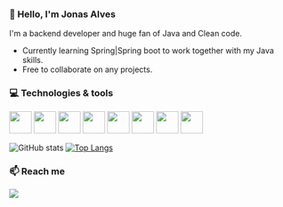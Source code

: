 

### 🐢 Hello, I'm Jonas Alves
I'm a backend developer and huge fan of Java and Clean code.
- Currently learning Spring|Spring boot to work together with my Java skills.
- Free to collaborate on any projects. 

### 💻 Technologies & tools

<img src="https://cdn.jsdelivr.net/gh/devicons/devicon/icons/java/java-original-wordmark.svg" width="40" height="40"/> <img src="https://cdn.jsdelivr.net/gh/devicons/devicon/icons/spring/spring-original-wordmark.svg" width="40" height="40"/> <img src="https://cdn.jsdelivr.net/gh/devicons/devicon/icons/mysql/mysql-original-wordmark.svg" width="40" height="40"/>  <img src="https://cdn.jsdelivr.net/gh/devicons/devicon/icons/mongodb/mongodb-plain-wordmark.svg" width="40" height="40"/>  <img src="https://cdn.jsdelivr.net/gh/devicons/devicon/icons/git/git-plain-wordmark.svg" width="40" height="40"/>  <img src="https://cdn.jsdelivr.net/gh/devicons/devicon/icons/docker/docker-plain-wordmark.svg" width="40" height="40"/>  <img src="https://cdn.jsdelivr.net/gh/devicons/devicon/icons/html5/html5-plain-wordmark.svg" width="40" height="40"/>  <img src="https://cdn.jsdelivr.net/gh/devicons/devicon/icons/css3/css3-plain-wordmark.svg" width="40" height="40"/>



![GitHub stats](https://github-readme-stats.vercel.app/api?username=JonasAlv&show_icons=true&theme=transparent) [![Top Langs](https://github-readme-stats.vercel.app/api/top-langs/?username=JonasAlv&layout=compact&show_icons=true&theme=transparent)](https://github.com/JonasAlv/github-readme-stats)

### 📫 Reach me

[<img src="https://img.shields.io/badge/linkedin-%230077B5.svg?&style=for-the-badge&logo=linkedin&logoColor=white" />](https://www.linkedin.com/in/jonasalv/) 
